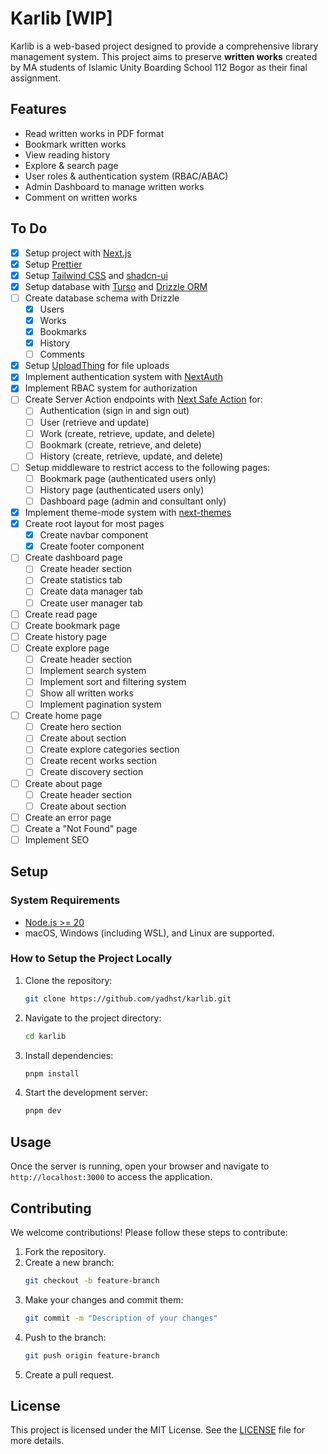 # Karlib [WIP]

Karlib is a web-based project designed to provide a comprehensive library management system. This project aims to preserve **written works** created by MA students of Islamic Unity Boarding School 112 Bogor as their final assignment.

## Features

- Read written works in PDF format
- Bookmark written works
- View reading history
- Explore & search page
- User roles & authentication system (RBAC/ABAC)
- Admin Dashboard to manage written works
- Comment on written works

## To Do

- [x] Setup project with [Next.js](https://nextjs.org/)
- [x] Setup [Prettier](https://prettier.io/)
- [x] Setup [Tailwind CSS](https://tailwindcss.com/) and [shadcn-ui](https://ui.shadcn.com/)
- [x] Setup database with [Turso](https://turso.tech/) and [Drizzle ORM](https://orm.drizzle.team/)
- [ ] Create database schema with Drizzle
  - [x] Users
  - [x] Works
  - [x] Bookmarks
  - [x] History
  - [ ] Comments
- [x] Setup [UploadThing](https://uploadthing.com/) for file uploads
- [x] Implement authentication system with [NextAuth](https://authjs.dev/)
- [x] Implement RBAC system for authorization
- [ ] Create Server Action endpoints with [Next Safe Action](https://next-safe-action.dev/) for:
  - [ ] Authentication (sign in and sign out)
  - [ ] User (retrieve and update)
  - [ ] Work (create, retrieve, update, and delete)
  - [ ] Bookmark (create, retrieve, and delete)
  - [ ] History (create, retrieve, update, and delete)
- [ ] Setup middleware to restrict access to the following pages:
  - [ ] Bookmark page (authenticated users only)
  - [ ] History page (authenticated users only)
  - [ ] Dashboard page (admin and consultant only)
- [x] Implement theme-mode system with [next-themes](https://www.npmjs.com/package/next-themes)
- [x] Create root layout for most pages
  - [x] Create navbar component
  - [x] Create footer component
- [ ] Create dashboard page
  - [ ] Create header section
  - [ ] Create statistics tab
  - [ ] Create data manager tab
  - [ ] Create user manager tab
- [ ] Create read page
- [ ] Create bookmark page
- [ ] Create history page
- [ ] Create explore page
  - [ ] Create header section
  - [ ] Implement search system
  - [ ] Implement sort and filtering system
  - [ ] Show all written works
  - [ ] Implement pagination system
- [ ] Create home page
  - [ ] Create hero section
  - [ ] Create about section
  - [ ] Create explore categories section
  - [ ] Create recent works section
  - [ ] Create discovery section
- [ ] Create about page
  - [ ] Create header section
  - [ ] Create about section
- [ ] Create an error page
- [ ] Create a "Not Found" page
- [ ] Implement SEO

## Setup

### System Requirements

- [Node.js >= 20](https://nodejs.org/)
- macOS, Windows (including WSL), and Linux are supported.

### How to Setup the Project Locally

1. Clone the repository:
   ```bash
   git clone https://github.com/yadhst/karlib.git
   ```
2. Navigate to the project directory:
   ```bash
   cd karlib
   ```
3. Install dependencies:
   ```bash
   pnpm install
   ```
4. Start the development server:
   ```bash
   pnpm dev
   ```

## Usage

Once the server is running, open your browser and navigate to `http://localhost:3000` to access the application.

## Contributing

We welcome contributions! Please follow these steps to contribute:

1. Fork the repository.
2. Create a new branch:
   ```bash
   git checkout -b feature-branch
   ```
3. Make your changes and commit them:
   ```bash
   git commit -m "Description of your changes"
   ```
4. Push to the branch:
   ```bash
   git push origin feature-branch
   ```
5. Create a pull request.

## License

This project is licensed under the MIT License. See the [LICENSE](LICENSE) file for more details.
